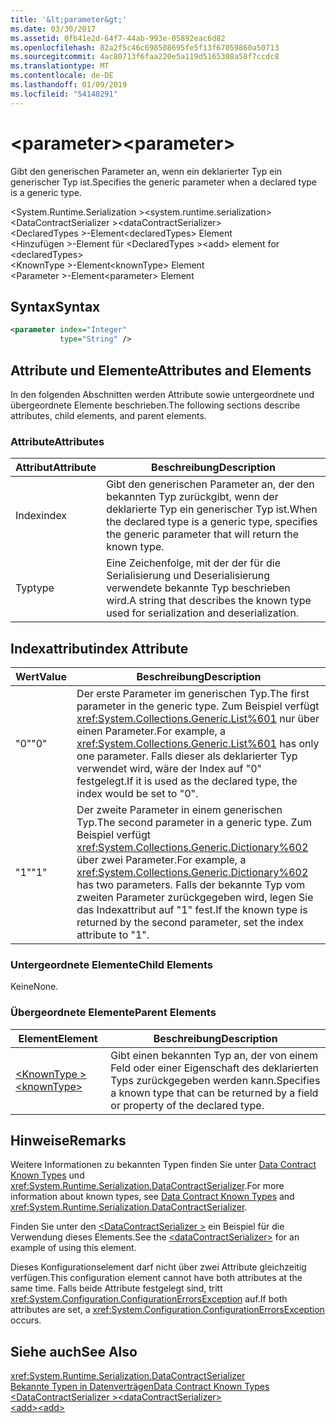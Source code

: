 ```yaml
---
title: '&lt;parameter&gt;'
ms.date: 03/30/2017
ms.assetid: 0fb41e2d-64f7-44ab-993e-05892eac6d82
ms.openlocfilehash: 82a2f5c46c698508695fe5f13f67059860a50713
ms.sourcegitcommit: 4ac80713f6faa220e5a119d5165308a58f7ccdc8
ms.translationtype: MT
ms.contentlocale: de-DE
ms.lasthandoff: 01/09/2019
ms.locfileid: "54148291"
---
```

# <a name="ltparametergt"></a><span data-ttu-id="d80b5-102">&lt;parameter&gt;</span><span class="sxs-lookup"><span data-stu-id="d80b5-102">&lt;parameter&gt;</span></span>
<span data-ttu-id="d80b5-103">Gibt den generischen Parameter an, wenn ein deklarierter Typ ein generischer Typ ist.</span><span class="sxs-lookup"><span data-stu-id="d80b5-103">Specifies the generic parameter when a declared type is a generic type.</span></span>  
  
 <span data-ttu-id="d80b5-104">\<System.Runtime.Serialization ></span><span class="sxs-lookup"><span data-stu-id="d80b5-104">\<system.runtime.serialization></span></span>  
<span data-ttu-id="d80b5-105">\<DataContractSerializer ></span><span class="sxs-lookup"><span data-stu-id="d80b5-105">\<dataContractSerializer></span></span>  
<span data-ttu-id="d80b5-106">\<DeclaredTypes >-Element</span><span class="sxs-lookup"><span data-stu-id="d80b5-106">\<declaredTypes> Element</span></span>  
<span data-ttu-id="d80b5-107">\<Hinzufügen >-Element für \<DeclaredTypes ></span><span class="sxs-lookup"><span data-stu-id="d80b5-107">\<add> element for \<declaredTypes></span></span>  
<span data-ttu-id="d80b5-108">\<KnownType >-Element</span><span class="sxs-lookup"><span data-stu-id="d80b5-108">\<knownType> Element</span></span>  
<span data-ttu-id="d80b5-109">\<Parameter >-Element</span><span class="sxs-lookup"><span data-stu-id="d80b5-109">\<parameter> Element</span></span>  
  
## <a name="syntax"></a><span data-ttu-id="d80b5-110">Syntax</span><span class="sxs-lookup"><span data-stu-id="d80b5-110">Syntax</span></span>  
  
```xml  
<parameter index="Integer"
           type="String" />
```  
  
## <a name="attributes-and-elements"></a><span data-ttu-id="d80b5-111">Attribute und Elemente</span><span class="sxs-lookup"><span data-stu-id="d80b5-111">Attributes and Elements</span></span>  
 <span data-ttu-id="d80b5-112">In den folgenden Abschnitten werden Attribute sowie untergeordnete und übergeordnete Elemente beschrieben.</span><span class="sxs-lookup"><span data-stu-id="d80b5-112">The following sections describe attributes, child elements, and parent elements.</span></span>  
  
### <a name="attributes"></a><span data-ttu-id="d80b5-113">Attribute</span><span class="sxs-lookup"><span data-stu-id="d80b5-113">Attributes</span></span>  
  
|<span data-ttu-id="d80b5-114">Attribut</span><span class="sxs-lookup"><span data-stu-id="d80b5-114">Attribute</span></span>|<span data-ttu-id="d80b5-115">Beschreibung</span><span class="sxs-lookup"><span data-stu-id="d80b5-115">Description</span></span>|  
|---------------|-----------------|  
|<span data-ttu-id="d80b5-116">Index</span><span class="sxs-lookup"><span data-stu-id="d80b5-116">index</span></span>|<span data-ttu-id="d80b5-117">Gibt den generischen Parameter an, der den bekannten Typ zurückgibt, wenn der deklarierte Typ ein generischer Typ ist.</span><span class="sxs-lookup"><span data-stu-id="d80b5-117">When the declared type is a generic type, specifies the generic parameter that will return the known type.</span></span>|  
|<span data-ttu-id="d80b5-118">Typ</span><span class="sxs-lookup"><span data-stu-id="d80b5-118">type</span></span>|<span data-ttu-id="d80b5-119">Eine Zeichenfolge, mit der der für die Serialisierung und Deserialisierung verwendete bekannte Typ beschrieben wird.</span><span class="sxs-lookup"><span data-stu-id="d80b5-119">A string that describes the known type used for serialization and deserialization.</span></span>|  
  
## <a name="index-attribute"></a><span data-ttu-id="d80b5-120">Indexattribut</span><span class="sxs-lookup"><span data-stu-id="d80b5-120">index Attribute</span></span>  
  
|<span data-ttu-id="d80b5-121">Wert</span><span class="sxs-lookup"><span data-stu-id="d80b5-121">Value</span></span>|<span data-ttu-id="d80b5-122">Beschreibung</span><span class="sxs-lookup"><span data-stu-id="d80b5-122">Description</span></span>|  
|-----------|-----------------|  
|<span data-ttu-id="d80b5-123">"0"</span><span class="sxs-lookup"><span data-stu-id="d80b5-123">"0"</span></span>|<span data-ttu-id="d80b5-124">Der erste Parameter im generischen Typ.</span><span class="sxs-lookup"><span data-stu-id="d80b5-124">The first parameter in the generic type.</span></span> <span data-ttu-id="d80b5-125">Zum Beispiel verfügt <xref:System.Collections.Generic.List%601> nur über einen Parameter.</span><span class="sxs-lookup"><span data-stu-id="d80b5-125">For example, a <xref:System.Collections.Generic.List%601> has only one parameter.</span></span> <span data-ttu-id="d80b5-126">Falls dieser als deklarierter Typ verwendet wird, wäre der Index auf "0" festgelegt.</span><span class="sxs-lookup"><span data-stu-id="d80b5-126">If it is used as the declared type, the index would be set to "0".</span></span>|  
|<span data-ttu-id="d80b5-127">"1"</span><span class="sxs-lookup"><span data-stu-id="d80b5-127">"1"</span></span>|<span data-ttu-id="d80b5-128">Der zweite Parameter in einem generischen Typ.</span><span class="sxs-lookup"><span data-stu-id="d80b5-128">The second parameter in a generic type.</span></span> <span data-ttu-id="d80b5-129">Zum Beispiel verfügt <xref:System.Collections.Generic.Dictionary%602> über zwei Parameter.</span><span class="sxs-lookup"><span data-stu-id="d80b5-129">For example, a <xref:System.Collections.Generic.Dictionary%602> has two parameters.</span></span> <span data-ttu-id="d80b5-130">Falls der bekannte Typ vom zweiten Parameter zurückgegeben wird, legen Sie das Indexattribut auf "1" fest.</span><span class="sxs-lookup"><span data-stu-id="d80b5-130">If the known type is returned by the second parameter, set the index attribute to "1".</span></span>|  
  
### <a name="child-elements"></a><span data-ttu-id="d80b5-131">Untergeordnete Elemente</span><span class="sxs-lookup"><span data-stu-id="d80b5-131">Child Elements</span></span>  
 <span data-ttu-id="d80b5-132">Keine</span><span class="sxs-lookup"><span data-stu-id="d80b5-132">None.</span></span>  
  
### <a name="parent-elements"></a><span data-ttu-id="d80b5-133">Übergeordnete Elemente</span><span class="sxs-lookup"><span data-stu-id="d80b5-133">Parent Elements</span></span>  
  
|<span data-ttu-id="d80b5-134">Element</span><span class="sxs-lookup"><span data-stu-id="d80b5-134">Element</span></span>|<span data-ttu-id="d80b5-135">Beschreibung</span><span class="sxs-lookup"><span data-stu-id="d80b5-135">Description</span></span>|  
|-------------|-----------------|  
|[<span data-ttu-id="d80b5-136">\<KnownType ></span><span class="sxs-lookup"><span data-stu-id="d80b5-136">\<knownType></span></span>](../../../../../docs/framework/configure-apps/file-schema/wcf/knowntype.md)|<span data-ttu-id="d80b5-137">Gibt einen bekannten Typ an, der von einem Feld oder einer Eigenschaft des deklarierten Typs zurückgegeben werden kann.</span><span class="sxs-lookup"><span data-stu-id="d80b5-137">Specifies a known type that can be returned by a field or property of the declared type.</span></span>|  
  
## <a name="remarks"></a><span data-ttu-id="d80b5-138">Hinweise</span><span class="sxs-lookup"><span data-stu-id="d80b5-138">Remarks</span></span>  
 <span data-ttu-id="d80b5-139">Weitere Informationen zu bekannten Typen finden Sie unter [Data Contract Known Types](../../../../../docs/framework/wcf/feature-details/data-contract-known-types.md) und <xref:System.Runtime.Serialization.DataContractSerializer>.</span><span class="sxs-lookup"><span data-stu-id="d80b5-139">For more information about known types, see [Data Contract Known Types](../../../../../docs/framework/wcf/feature-details/data-contract-known-types.md) and <xref:System.Runtime.Serialization.DataContractSerializer>.</span></span>  
  
 <span data-ttu-id="d80b5-140">Finden Sie unter den [ \<DataContractSerializer >](../../../../../docs/framework/configure-apps/file-schema/wcf/datacontractserializer-element.md) ein Beispiel für die Verwendung dieses Elements.</span><span class="sxs-lookup"><span data-stu-id="d80b5-140">See the [\<dataContractSerializer>](../../../../../docs/framework/configure-apps/file-schema/wcf/datacontractserializer-element.md) for an example of using this element.</span></span>  
  
 <span data-ttu-id="d80b5-141">Dieses Konfigurationselement darf nicht über zwei Attribute gleichzeitig verfügen.</span><span class="sxs-lookup"><span data-stu-id="d80b5-141">This configuration element cannot have both attributes at the same time.</span></span> <span data-ttu-id="d80b5-142">Falls beide Attribute festgelegt sind, tritt <xref:System.Configuration.ConfigurationErrorsException> auf.</span><span class="sxs-lookup"><span data-stu-id="d80b5-142">If both attributes are set, a <xref:System.Configuration.ConfigurationErrorsException> occurs.</span></span>  
  
## <a name="see-also"></a><span data-ttu-id="d80b5-143">Siehe auch</span><span class="sxs-lookup"><span data-stu-id="d80b5-143">See Also</span></span>  
 <xref:System.Runtime.Serialization.DataContractSerializer>  
 [<span data-ttu-id="d80b5-144">Bekannte Typen in Datenverträgen</span><span class="sxs-lookup"><span data-stu-id="d80b5-144">Data Contract Known Types</span></span>](../../../../../docs/framework/wcf/feature-details/data-contract-known-types.md)  
 [<span data-ttu-id="d80b5-145">\<DataContractSerializer ></span><span class="sxs-lookup"><span data-stu-id="d80b5-145">\<dataContractSerializer></span></span>](../../../../../docs/framework/configure-apps/file-schema/wcf/datacontractserializer-element.md)  
 [<span data-ttu-id="d80b5-146">\<add></span><span class="sxs-lookup"><span data-stu-id="d80b5-146">\<add></span></span>](../../../../../docs/framework/configure-apps/file-schema/wcf/add-of-declaredtypes-element.md)

